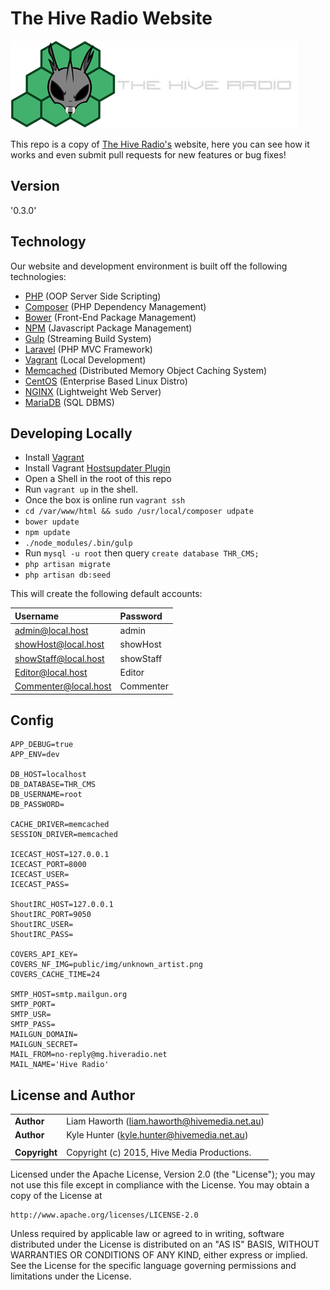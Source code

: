 # The Hive Radio Website

![The Hive Radio](public/img/logo.png?raw=true)

This repo is a copy of [The Hive Radio's][1] website, here you can see how it works and even submit pull requests for new features or bug fixes!

## Version

'0.3.0'

## Technology

Our website and development environment is built off the following technologies:

* [PHP][11] (OOP Server Side Scripting)
* [Composer][5] (PHP Dependency Management)
* [Bower][13] (Front-End Package Management)
* [NPM][14] (Javascript Package Management)
* [Gulp][15] (Streaming Build System)
* [Laravel][4] (PHP MVC Framework)
* [Vagrant][6] (Local Development)
* [Memcached][7] (Distributed Memory Object Caching System)
* [CentOS][8] (Enterprise Based Linux Distro)
* [NGINX][9] (Lightweight Web Server)
* [MariaDB][10] (SQL DBMS)


## Developing Locally

* Install [Vagrant][6]
* Install Vagrant [Hostsupdater Plugin][12]
* Open a Shell in the root of this repo
* Run `vagrant up` in the shell.
* Once the box is online run `vagrant ssh`
* `cd /var/www/html && sudo /usr/local/composer udpate`
* `bower update`
* `npm update`
* `./node_modules/.bin/gulp`
* Run `mysql -u root` then query `create database THR_CMS;`
* `php artisan migrate`
* `php artisan db:seed`

This will create the following default accounts:

| Username                  | Password             |
|:--------------------------|:---------------------|
| admin@local.host          | admin                |
| showHost@local.host       | showHost             |
| showStaff@local.host      | showStaff            |
| Editor@local.host         | Editor               |
| Commenter@local.host      | Commenter            |


## Config

    APP_DEBUG=true
    APP_ENV=dev
    
    DB_HOST=localhost
    DB_DATABASE=THR_CMS
    DB_USERNAME=root
    DB_PASSWORD=
    
    CACHE_DRIVER=memcached
    SESSION_DRIVER=memcached
    
    ICECAST_HOST=127.0.0.1
    ICECAST_PORT=8000
    ICECAST_USER=
    ICECAST_PASS=
    
    ShoutIRC_HOST=127.0.0.1
    ShoutIRC_PORT=9050
    ShoutIRC_USER=
    ShoutIRC_PASS=
    
    COVERS_API_KEY=
    COVERS_NF_IMG=public/img/unknown_artist.png
    COVERS_CACHE_TIME=24
    
    SMTP_HOST=smtp.mailgun.org
    SMTP_PORT=
    SMTP_USR=
    SMTP_PASS=
    MAILGUN_DOMAIN=
    MAILGUN_SECRET=
    MAIL_FROM=no-reply@mg.hiveradio.net
    MAIL_NAME='Hive Radio'

## License and Author

|                      |                                                    |
|:---------------------|:---------------------------------------------------|
| **Author**           | Liam Haworth (<liam.haworth@hivemedia.net.au>)     |
| **Author**           | Kyle Hunter (<kyle.hunter@hivemedia.net.au>)       |
|                      |                                                    |
| **Copyright**        | Copyright (c) 2015, Hive Media Productions.        |

Licensed under the Apache License, Version 2.0 (the "License");
you may not use this file except in compliance with the License.
You may obtain a copy of the License at

    http://www.apache.org/licenses/LICENSE-2.0

Unless required by applicable law or agreed to in writing, software
distributed under the License is distributed on an "AS IS" BASIS,
WITHOUT WARRANTIES OR CONDITIONS OF ANY KIND, either express or implied.
See the License for the specific language governing permissions and
limitations under the License.

[1]: https://hiveradio.net
[2]: http://opensource.org/licenses/MIT
[3]: https://github.com/laravel/laravel
[4]: http://laravel.com/
[5]: https://getcomposer.org/
[6]: http://www.vagrantup.com/
[7]: http://memcached.org/
[8]: http://centos.org/
[9]: http://nginx.org/
[10]: http://mariadb.com
[11]: https://php.net/
[12]: https://github.com/cogitatio/vagrant-hostsupdater
[13]: http://bower.io
[14]: http://npmjs.com
[15]: http://gulpjs.com